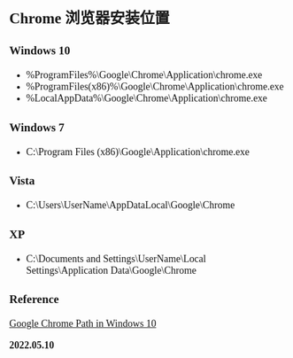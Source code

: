 <font size=4 face='楷体'>

## Chrome 浏览器安装位置

### Windows 10

- %ProgramFiles%\Google\Chrome\Application\chrome.exe
- %ProgramFiles(x86)%\Google\Chrome\Application\chrome.exe
- %LocalAppData%\Google\Chrome\Application\chrome.exe

### Windows 7

- C:\Program Files (x86)\Google\Application\chrome.exe

### Vista

- C:\Users\UserName\AppDataLocal\Google\Chrome

### XP

- C:\Documents and Settings\UserName\Local Settings\Application Data\Google\Chrome

### Reference

[Google Chrome Path in Windows 10](https://stackoverflow.com/a/40674915)

**2022.05.10**
